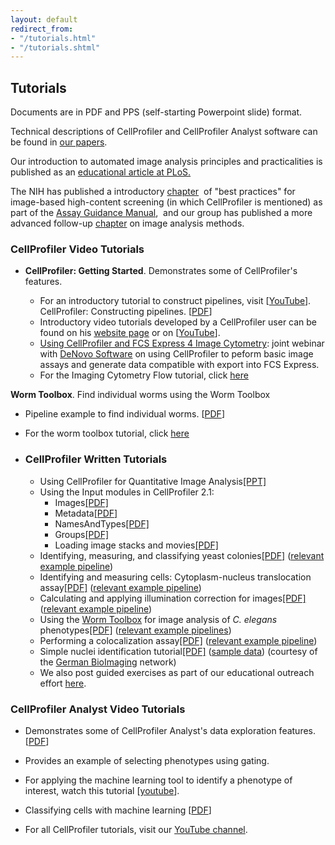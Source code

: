 ```yaml
---
layout: default
redirect_from:
- "/tutorials.html"
- "/tutorials.shtml"
---
```

[](#tutorials)

Tutorials
---------

Documents are in PDF and PPS (self-starting Powerpoint slide) format.

Technical descriptions of CellProfiler and CellProfiler Analyst software can be found in [our papers](/citations/).

Our introduction to automated image analysis principles and practicalities is published as an [educational article at PLoS.](http://www.ploscompbiol.org/article/info:doi/10.1371/journal.pcbi.1000603)

The NIH has published a introductory [chapter](http://www.ncbi.nlm.nih.gov/books/NBK100913/)  of "best practices" for image-based high-content screening (in which CellProfiler is mentioned) as part of the [Assay Guidance Manual](http://www.ncbi.nlm.nih.gov/books/NBK53196/),  and our group has published a more advanced follow-up [chapter](http://www.ncbi.nlm.nih.gov/books/n/assayguide/hcsimage/) on image analysis methods.

### CellProfiler Video Tutorials

- **CellProfiler: Getting Started**. Demonstrates some of CellProfiler's features.

    -   For an introductory tutorial to construct pipelines, visit [[YouTube](https://youtu.be/PEaiGs18AF0?list=PL7CC87670239B4D10)]. CellProfiler: Constructing pipelines. [[PDF](http://d1zymp9ayga15t.cloudfront.net/Constructing_Pipelines.pdf)]
    -   Introductory video tutorials developed by a CellProfiler user can be found on his [website page](http://www.cores.emory.edu/ici/resources/youtube_tutorials.html) or on [[YouTube](https://www.youtube.com/playlist?list=PL5Edc1v41fyBlbysy_1750IiT2xk6sDqO)].
    -   [Using CellProfiler and FCS Express 4 Image Cytometry](https://www.youtube.com/embed/WTHY4Rbf49M): joint webinar with [DeNovo Software](http://denovosoftware.com/site/recordedWebinars.shtml) on using CellProfiler to peform basic image assays and generate data compatible with export into FCS Express.
    -   For the Imaging Cytometry Flow tutorial, click [here](/imagingflowcytometry/)

**Worm Toolbox**. Find individual worms using the Worm Toolbox

- Pipeline example to find individual worms. [[PDF](http://d1zymp9ayga15t.cloudfront.net/Pipeline1.pdf)]
- For the worm toolbox tutorial, click [here](http://cp-website.github.io/Worm-Toolbox/)

- ### CellProfiler Written Tutorials

    -   Using CellProfiler for Quantitative Image Analysis[[PPT]](http://d1zymp9ayga15t.cloudfront.net/content/Using_CellProfiler_for_quantitative_analysis.pptx)
    -   Using the Input modules in CellProfiler 2.1:
        -   Images[[PDF]](http://d1zymp9ayga15t.cloudfront.net/tutorials/Using%20the%20Images%20module.pdf)
        -   Metadata[[PDF]](http://d1zymp9ayga15t.cloudfront.net/tutorials/Using%20the%20Metadata%20module.pdf)
        -   NamesAndTypes[[PDF]](http://d1zymp9ayga15t.cloudfront.net/tutorials/Using%20the%20NamesAndTypes%20module.pdf)
        -   Groups[[PDF]](http://d1zymp9ayga15t.cloudfront.net/tutorials/Using%20the%20Groups%20module.pdf)
        -   Loading image stacks and movies[[PDF]](http://d1zymp9ayga15t.cloudfront.net/tutorials/Loading_image_stacks_and_movies.pdf)
    -   Identifying, measuring, and classifying yeast colonies[[PDF]](http://d1zymp9ayga15t.cloudfront.net/content/papers/85-Bray_CurrentProtocols_2015.pdf) ([relevant example pipeline](/examples#YeastColonies))
    -   Identifying and measuring cells: Cytoplasm-nucleus translocation assay[[PDF]](http://d1zymp9ayga15t.cloudfront.net/content/papers/29-Carpenter_MethodsMolBio_2009.pdf) ([relevant example pipeline](/examples#SBS_Bioimage_CNT))
    -   Calculating and applying illumination correction for images[[PDF]](http://d1zymp9ayga15t.cloudfront.net/content/ExampleIlluminationCorrection_Tutorial.pdf) ([relevant example pipeline](/examples#IlluminationCorrection))
    -   Using the [Worm Toolbox](https://doi.org/10.1038/nmeth.1984) for image analysis of *C. elegans* phenotypes[[PDF]](http://d1zymp9ayga15t.cloudfront.net/content/WormToolbox_How_to_get_started.pdf) ([relevant example pipelines](/examples#WormToolbox))
    -   Performing a colocalization assay[[PDF]](http://d1zymp9ayga15t.cloudfront.net/content/ExampleColocalization_Tutorial.pdf) ([relevant example pipeline](/examples#Colocalization))
    -   Simple nuclei identification tutorial[[PDF]](http://d1zymp9ayga15t.cloudfront.net/content/CellProfiler_BasicIntroduction.pdf) ([sample data](http://d1zymp9ayga15t.cloudfront.net/content/Example-RawData_CountNuclei.zip)) (courtesy of the [German BioImaging](http://germanbioimaging.org/wiki/index.php/Main_Page) network)
    -   We also post guided exercises as part of our educational outreach effort [here](/outreach).

### CellProfiler Analyst Video Tutorials

- Demonstrates some of CellProfiler Analyst's data exploration features. [[PDF](http://d1zymp9ayga15t.cloudfront.net/Exploring_Image_Data.pdf)]

- Provides an example of selecting phenotypes using gating.
- For applying the machine learning tool to identify a phenotype of interest, watch this tutorial [[youtube](https://youtu.be/XMKgiRGb4IY?list=PL7CC87670239B4D10)].
- Classifying cells with machine learning [[PDF](https://d1zymp9ayga15t.cloudfront.net/Classifying_Cells.pdf)]
- For all CellProfiler tutorials, visit our [YouTube channel](https://www.youtube.com/user/broadinstitute/search?query=cellprofiler).
